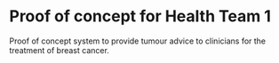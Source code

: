 # Proof of concept for Health Team 1

Proof of concept system to provide tumour advice to clinicians for the treatment of breast cancer.

